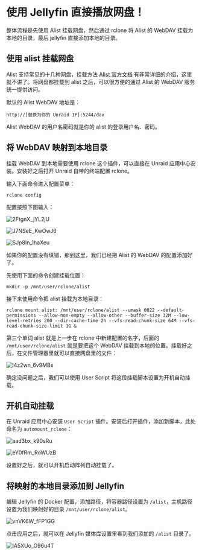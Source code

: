 # 使用 Jellyfin 直接播放网盘！

整体流程是先使用 Alist 挂载网盘，然后通过 rclone 将 Alist 的 WebDAV 挂载为本地的目录，最后 jellyfin 直接添加本地的目录。

## 使用 alist 挂载网盘

Alist 支持常见的十几种网盘，挂载方法 [Alist 官方文档](https://alist.nn.ci/zh/faq/) 有非常详细的介绍，这里就不讲了。将网盘都挂载到 alist 之后，可以很方便的通过 Alist 的 WebDAV 服务统一提供访问。

默认的 Alist WebDAV 地址是：

```
http://[替换为你的 Unraid IP]:5244/dav
```

Alist WebDAV 的用户名密码就是你的 alist 的登录用户名、密码。

## 将 WebDAV 映射到本地目录

挂载 WebDAV 到本地需要使用 rclone 这个插件，可以直接在 Unraid 应用中心安装。安装好之后打开 Unraid 自带的终端配置 rclone。

输入下面命令进入配置菜单：

```
rclone config
```

配置按照下图输入：

![2FtgnX_jYL2jU](https://img-1255332810.cos.ap-chengdu.myqcloud.com/2FtgnX_jYL2jU.png)

![J7NSeE_KwOwJ6](https://img-1255332810.cos.ap-chengdu.myqcloud.com/J7NSeE_KwOwJ6.png)

![SJp8In_1haXeu](https://img-1255332810.cos.ap-chengdu.myqcloud.com/SJp8In_1haXeu.png)

如果你的配置没有填错，那到这里，我们已经把 Alist 的 WebDAV 的配置添加好了。

先使用下面的命令创建挂载位置：

```
mkdir -p /mnt/user/rclone/alist
```

接下来使用命令把 alist 挂载为本地目录：

```
rclone mount alist: /mnt/user/rclone/alist --umask 0022 --default-permissions --allow-non-empty --allow-other --buffer-size 32M --low-level-retries 200 --dir-cache-time 2h --vfs-read-chunk-size 64M --vfs-read-chunk-size-limit 1G &
```

第三个单词 alist 就是上一步在 rclone 中新建配置的名字，后面的 `/mnt/user/rclone/alist` 就是要把这个 WebDAV 挂载到本地的位置。挂载好之后，在文件管理器里就可以直接网盘里的文件：

![l4z2wn_6v9MBx](https://img-1255332810.cos.ap-chengdu.myqcloud.com/l4z2wn_6v9MBx.png)

确定没问题之后，我们可以使用 User Script 将这段挂载脚本设置为开机自动挂载。

## 开机自动挂载

在 Unraid 应用中心安装 `User Script` 插件。安装后打开插件，添加新脚本，此处命名为 `automount_rclone`：

![aad3bx_k90sRu](https://img-1255332810.cos.ap-chengdu.myqcloud.com/aad3bx_k90sRu.png)

![eY0fRm_RoWUzB](https://img-1255332810.cos.ap-chengdu.myqcloud.com/eY0fRm_RoWUzB.png)

设置好之后，就可以开机启动阵列自动挂载了。

## 将映射的本地目录添加到 Jellyfin

编辑 Jellyfin 的 Docker 配置，添加路径，将容器路径设置为 `/alist`，主机路径设置为我们映射好的目录  `/mnt/user/rclone/alist`。

![vnVK6W_fFP1GG](https://img-1255332810.cos.ap-chengdu.myqcloud.com/vnVK6W_fFP1GG.png)

点击应用之后，就可以在 Jellyfin 媒体库设置里看到我们添加的 `/alist` 目录了。

![IA5XUo_O96u4T](https://img-1255332810.cos.ap-chengdu.myqcloud.com/IA5XUo_O96u4T.png)

